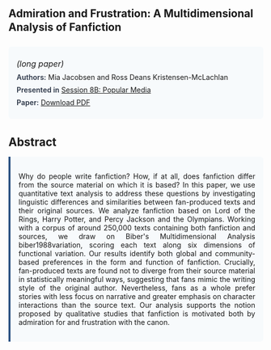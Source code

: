 
<style>    
    h2 {
        margin-top: 0;
        margin-bottom: 1.5rem;
        line-height: 1.3;
    }
    
    h3 {
        margin-top: 2rem;
        margin-bottom: 1rem;
        font-size: 1.4rem;
        font-weight:bold;
    }
    
    .metadata {
        background-color: #f7fafc;
        padding: 1rem;
        border-radius: 6px;
        margin-bottom: 2rem;
    }
    
    .metadata p {
        margin: 0.5rem 0;
    }
    
    .abstract {
        text-align: justify;
        padding: 1rem;
        background-color: #f7fafc;
        border-left: 4px solid #2c5282;
        border-radius: 0 6px 6px 0;
    }
    
    strong {
        color: #2d3748;
        font-weight: 600;
    }
</style>
<main role="main">
<h2>Admiration and Frustration: A Multidimensional Analysis of Fanfiction</h2>

<section class="metadata">
<p style='font-size:1rem'><i>(long paper)</i></p>
<p><strong>Authors:</strong> Mia Jacobsen and Ross Deans Kristensen-McLachlan</p>
<p><strong>Presented in</strong> <a href="/programme/#session8">Session 8B: Popular Media</a></p>
<p><strong>Paper:</strong> <a href="https://ceur-ws.org/Vol-3558/paper57.pdf">Download PDF</a></p>
</section>

<section>
<h3>Abstract</h3>
<div class="abstract">
<p>Why do people write fanfiction? How, if at all, does fanfiction differ from the source material on which it is based? In this paper, we use quantitative text analysis to address these questions by investigating linguistic differences and similarities between fan-produced texts and their original sources. We analyze fanfiction based on  Lord of the Rings,  Harry Potter, and  Percy Jackson and the Olympians. Working with a corpus of around 250,000 texts containing both fanfiction and sources, we draw on Biber's Multidimensional Analysis  biber1988variation, scoring each text along six dimensions of functional variation. Our results identify both global and community-based preferences in the form and function of fanfiction. Crucially, fan-produced texts are found not to diverge from their source material in statistically meaningful ways, suggesting that fans mimic the writing style of the original author. Nevertheless, fans as a whole prefer stories with less focus on narrative and greater emphasis on character interactions than the source text. Our analysis supports the notion proposed by qualitative studies that fanfiction is motivated both by admiration for and frustration with the canon.</p>
</div>
</section>
</main>